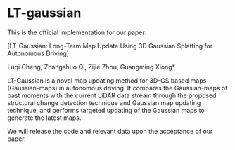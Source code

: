# LT-gaussian 
This is the official implementation for our paper:

[LT-Gaussian: Long-Term Map Update Using 3D Gaussian Splatting for Autonomous Driving]

Luqi Cheng, Zhangshuo Qi, Zijie Zhou, Guangming Xiong*

LT-Gaussian is a novel map updating method for 3D-GS based maps (Gaussian-maps) in autonomous driving. It compares the Gaussian-maps of past moments with the current LiDAR data stream through the proposed structural change detection technique and Gaussian map updating technique, and performs targeted updating of the Gaussian maps to generate the latest maps.

We will release the code and relevant data upon the acceptance of our paper.
